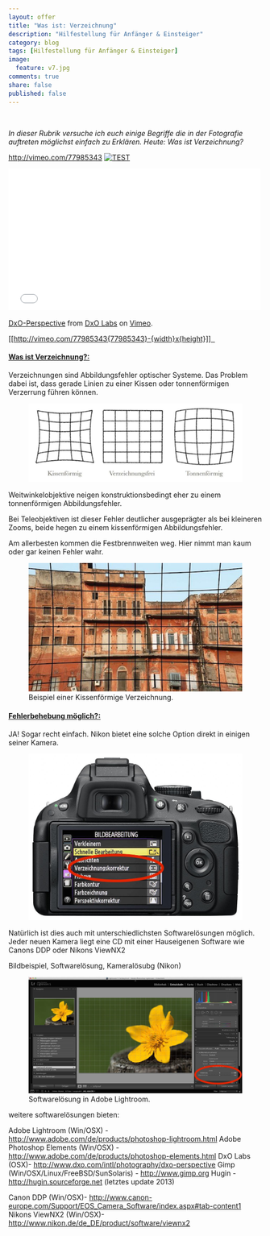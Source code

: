 ```yaml
---
layout: offer
title: "Was ist: Verzeichnung"
description: "Hilfestellung für Anfänger & Einsteiger"
category: blog
tags: [Hilfestellung für Anfänger & Einsteiger]
image:
  feature: v7.jpg
comments: true
share: false
published: false
---
```

 
  


    



*In dieser Rubrik versuche ich euch einige Begriffe die in der Fotografie auftreten möglichst einfach zu Erklären. Heute: Was ist Verzeichnung?* 
 
  

http://vimeo.com/77985343
[![TEST](http://img.youtube.com/vi/YOUTUBE_VIDEO_ID_HERE/0.jpg)](http://vimeo.com/77985343)

<iframe src="//player.vimeo.com/video/77985343?title=0&amp;byline=0&amp;portrait=0" width="500" height="281" frameborder="0" webkitallowfullscreen mozallowfullscreen allowfullscreen></iframe> <p><a href="http://vimeo.com/77985343">DxO-Perspective</a> from <a href="http://vimeo.com/dxolabs">DxO Labs</a> on <a href="https://vimeo.com">Vimeo</a>.</p>

[[http://vimeo.com/77985343{77985343}-{width}x{height}]]    








#### <a name="fenced-code-block"><u>Was ist Verzeichnung?:</u></a>

Verzeichnungen sind Abbildungsfehler optischer Systeme. Das Problem dabei ist, dass gerade Linien zu einer Kissen oder tonnenförmigen Verzerrung führen können.

<figure>
<img src="/images/v7.jpg"/>
<figcaption></figcaption>
</figure>

Weitwinkelobjektive neigen konstruktionsbedingt eher zu einem tonnenförmigen Abbildungsfehler.

Bei Teleobjektiven ist dieser Fehler deutlicher ausgeprägter als bei kleineren Zooms, beide hegen zu einem kissenförmigen Abbildungsfehler.

Am allerbesten kommen die Festbrennweiten weg. Hier nimmt man kaum oder gar keinen Fehler wahr. 

<figure>
<img src="/images/v9.jpg"/>
<figcaption>Beispiel einer Kissenförmige Verzeichnung.</figcaption>
</figure>

#### <a name="fenced-code-block"><u>Fehlerbehebung möglich?:</u></a>

JA! Sogar recht einfach. Nikon bietet eine solche Option direkt in einigen seiner Kamera.

<figure>
<img src="/images/v8.jpg"/>
<figcaption></figcaption>
</figure>

Natürlich ist dies auch mit unterschiedlichsten Softwarelösungen möglich. Jeder neuen Kamera liegt eine CD mit einer Hauseigenen Software wie Canons DDP oder Nikons ViewNX2 

Bildbeispiel, Softwarelösung, Kameralösubg (Nikon)



<figure>
<img src="/images/v10.jpg"/>
<figcaption>Softwarelösung in Adobe Lightroom.</figcaption>
</figure>


weitere softwarelösungen bieten:

Adobe Lightroom (Win/OSX) - http://www.adobe.com/de/products/photoshop-lightroom.html
Adobe Photoshop Elements (Win/OSX) -http://www.adobe.com/de/products/photoshop-elements.html
DxO Labs (OSX)- http://www.dxo.com/intl/photography/dxo-perspective
Gimp (Win/OSX/Linux/FreeBSD/SunSolaris) - http://www.gimp.org
Hugin - http://hugin.sourceforge.net (letztes update 2013)

Canon DDP (Win/OSX)- http://www.canon-europe.com/Support/EOS_Camera_Software/index.aspx#tab-content1
Nikons ViewNX2 (Win/OSX)- http://www.nikon.de/de_DE/product/software/viewnx2